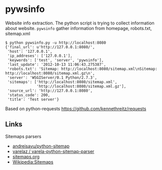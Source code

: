 pywsinfo
========

Website info extraction. The python script is trying to collect information about website. `pywsinfo` gather information from homepage, robots.txt, sitemap.xml

```
$ python pywsinfo.py -u http://localhost:8080
{'final_url': u'http://127.0.0.1:8080/',
 'host': '127.0.0.1',
 'ip_addreses': ['127.0.0.1'],
 'keywords': ['test', 'server', 'pywsinfo'],
 'last_update': '2012-10-13 11:06:43.275387',
 'robots.txt': 'Sitemap: http://localhost:8080/sitemap.xml\nSitemap: http://localhost:8080/sitemap.xml.gz\n',
 'server': 'WSGIServer/0.1 Python/2.7.3',
 'sitemaps': ['http://localhost:8080/sitemap.xml',
              'http://localhost:8080/sitemap.xml.gz'],
 'source_url': 'http://127.0.0.1:8080',
 'status_code': 200,
 'title': 'Test server'}
```

Based on python-requests https://github.com/kennethreitz/requests

## Links

Sitemaps parsers

- [andreisavu/python-sitemap](https://github.com/andreisavu/python-sitemap)
- [varelaz / varela-python-sitemap-parser](https://github.com/varelaz/varela-python-sitemap-parser)
- [sitemaps.org](http://www.sitemaps.org/protocol.html)
- [Wikipedia:Sitemaps](http://en.wikipedia.org/wiki/Sitemaps)

